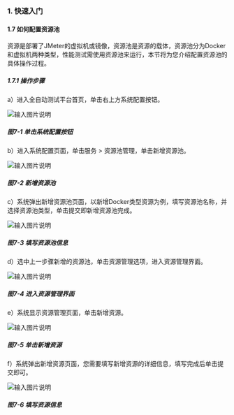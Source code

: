 ### 1. 快速入门

#### 1.7 如何配置资源池

资源是部署了JMeter的虚拟机或镜像，资源池是资源的载体，资源池分为Docker和虚拟机两种类型，性能测试需使用资源池来运行，本节将为您介绍配置资源池的具体操作过程。

##### 1.7.1 操作步骤

a）进入全自动测试平台首页，单击右上方系统配置按钮。

![输入图片说明](../../images/SoFlu%E5%85%A8%E8%87%AA%E5%8A%A8%E6%B5%8B%E8%AF%95%E5%B9%B3%E5%8F%B0%E6%95%99%E7%A8%8B/1.%20%E5%BF%AB%E9%80%9F%E5%85%A5%E9%97%A8/7-1.png)

##### 图7-1 单击系统配置按钮

b）进入系统配置页面，单击服务 > 资源池管理，单击新增资源池。

![输入图片说明](../../images/SoFlu%E5%85%A8%E8%87%AA%E5%8A%A8%E6%B5%8B%E8%AF%95%E5%B9%B3%E5%8F%B0%E6%95%99%E7%A8%8B/1.%20%E5%BF%AB%E9%80%9F%E5%85%A5%E9%97%A8/7-2.png)

##### 图7-2 新增资源池

c）系统弹出新增资源池页面，以新增Docker类型资源为例，填写资源池名称，并选择资源池类型，单击提交即新增资源池完成。

![输入图片说明](../../images/SoFlu%E5%85%A8%E8%87%AA%E5%8A%A8%E6%B5%8B%E8%AF%95%E5%B9%B3%E5%8F%B0%E6%95%99%E7%A8%8B/1.%20%E5%BF%AB%E9%80%9F%E5%85%A5%E9%97%A8/7-3.png)

##### 图7-3 填写资源池信息

d）选中上一步骤新增的资源池，单击资源管理选项，进入资源管理界面。

![输入图片说明](../../images/SoFlu%E5%85%A8%E8%87%AA%E5%8A%A8%E6%B5%8B%E8%AF%95%E5%B9%B3%E5%8F%B0%E6%95%99%E7%A8%8B/1.%20%E5%BF%AB%E9%80%9F%E5%85%A5%E9%97%A8/7-4.png)

##### 图7-4 进入资源管理界面

e）系统显示资源管理页面，单击新增资源。

![输入图片说明](../../images/SoFlu%E5%85%A8%E8%87%AA%E5%8A%A8%E6%B5%8B%E8%AF%95%E5%B9%B3%E5%8F%B0%E6%95%99%E7%A8%8B/1.%20%E5%BF%AB%E9%80%9F%E5%85%A5%E9%97%A8/7-5.png)

##### 图7-5 单击新增资源

f）系统弹出新增资源页面，您需要填写新增资源的详细信息，填写完成后单击提交即可。

![输入图片说明](../../images/SoFlu%E5%85%A8%E8%87%AA%E5%8A%A8%E6%B5%8B%E8%AF%95%E5%B9%B3%E5%8F%B0%E6%95%99%E7%A8%8B/1.%20%E5%BF%AB%E9%80%9F%E5%85%A5%E9%97%A8/7-6.png)

##### 图7-6 填写资源信息
